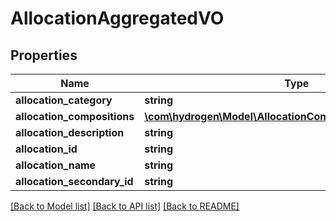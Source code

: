 # AllocationAggregatedVO

## Properties
Name | Type | Description | Notes
------------ | ------------- | ------------- | -------------
**allocation_category** | **string** |  | [optional] 
**allocation_compositions** | [**\com\hydrogen\Model\AllocationCompositionAggregatedVO[]**](AllocationCompositionAggregatedVO.md) |  | [optional] 
**allocation_description** | **string** |  | [optional] 
**allocation_id** | **string** |  | [optional] 
**allocation_name** | **string** |  | [optional] 
**allocation_secondary_id** | **string** |  | [optional] 

[[Back to Model list]](../README.md#documentation-for-models) [[Back to API list]](../README.md#documentation-for-api-endpoints) [[Back to README]](../README.md)


